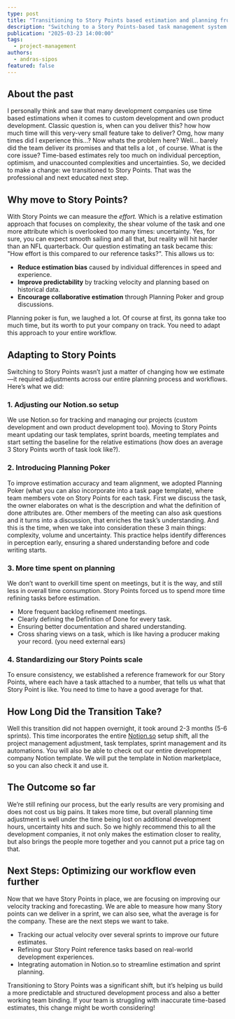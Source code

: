 ```yaml
---
type: post
title: "Transitioning to Story Points based estimation and planning from time based"
description: "Switching to a Story Points-based task management system can help teams work more smoothly. Here’s our story."
publication: "2025-03-23 14:00:00"
tags:
  - project-management
authors:
  - andras-sipos
featured: false
---
```


## About the past

I personally think and saw that many development companies use time based estimations when it comes to custom development and own product development. Classic question is, when can you deliver this? how how much time will this very-very small feature take to deliver? Omg, how many times did I experience this…? Now whats the problem here? Well… barely did the team deliver its promises and that tells a lot , of course. What is the core issue? Time-based estimates rely too much on individual perception, optimism, and unaccounted complexities and uncertainties. So, we decided to make a change: we transitioned to Story Points. That was the professional and next educated next step.

## Why move to Story Points?

With Story Points we can measure the *effort.* Which is a relative estimation approach that focuses on complexity, the shear volume of the task and one more attribute which is overlooked too many times: uncertainty. Yes, for sure, you can expect smooth sailing and all that, but reality will hit harder than an NFL quarterback. Our question estimating an task became this: "How effort is this compared to our reference tasks?". This allows us to:

- **Reduce estimation bias** caused by individual differences in speed and experience.
- **Improve predictability** by tracking velocity and planning based on historical data.
- **Encourage collaborative estimation** through Planning Poker and group discussions.

Planning poker is fun, we laughed a lot. Of course at first, its gonna take too much time, but its worth to put your company on track. You need to adapt this approach to your entire workflow.

## Adapting to Story Points

Switching to Story Points wasn’t just a matter of changing how we estimate—it required adjustments across our entire planning process and workflows. Here’s what we did:

### 1. Adjusting our Notion.so setup

We use Notion.so for tracking and managing our projects (custom development and own product development too). Moving to Story Points meant updating our task templates, sprint boards, meeting templates and start setting the baseline for the relative estimations (how does an average 3 Story Points worth of task look like?).

### 2. Introducing Planning Poker

To improve estimation accuracy and team alignment, we adopted Planning Poker (what you can also incorporate into a task page template), where team members vote on Story Points for each task. First we discuss the task, the owner elaborates on what is the description and what the definition of done attributes are. Other members of the meeting can also ask questions and it turns into a discussion, that enriches the task’s understanding. And this is the time, when we take into consideration these 3 main things: complexity, volume and uncertainty. This practice helps identify differences in perception early, ensuring a shared understanding before and code writing starts.

### 3. More time spent on planning

We don’t want to overkill time spent on meetings, but it is the way, and still less in overall time consumption. Story Points forced us to spend more time refining tasks before estimation.

- More frequent backlog refinement meetings.
- Clearly defining the Definition of Done for every task.
- Ensuring better documentation and shared understanding.
- Cross sharing views on a task, which is like having a producer making your record. (you need external ears)

### 4. Standardizing our Story Points scale

To ensure consistency, we established a reference framework for our Story Points, where each have a task attached to a number, that tells us what that Story Point is like. You need to time to have a good average for that. 

## How Long Did the Transition Take?

Well this transition did not happen overnight, it took around 2-3 months (5-6 sprints). This time incorporates the entire [Notion.so](http://Notion.so) setup shift, all the project management adjustment, task templates, sprint management and its automations. You will also be able to check out our entire development company Notion template. We will put the template in Notion marketplace, so you can also check it and use it.

## The Outcome so far

We’re still refining our process, but the early results are very promising and does not cost us big pains. It takes more time, but overall planning time adjustment is well under the time being lost on additional development hours, uncertainty hits and such. So we highly recommend this to all the development companies, it not only makes the estimation closer to reality, but also brings the people more together and you cannot put a price tag on that. 

## Next Steps: Optimizing our workflow even further

Now that we have Story Points in place, we are focusing on improving our velocity tracking and forecasting. We are able to measure how many Story points can we deliver in a sprint, we can also see, what the average is for the company. These are the next steps we want to take.

- Tracking our actual velocity over several sprints to improve our future estimates.
- Refining our Story Point reference tasks based on real-world development experiences.
- Integrating automation in Notion.so to streamline estimation and sprint planning.

Transitioning to Story Points was a significant shift, but it’s helping us build a more predictable and structured development process and also a better working team binding. If your team is struggling with inaccurate time-based estimates, this change might be worth considering!